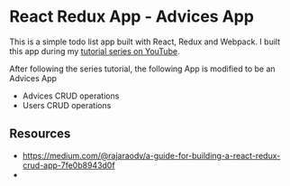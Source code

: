 # React Redux App - Advices App

This is a simple todo list app built with React, Redux and Webpack. I built this app during my [tutorial series on YouTube](https://www.youtube.com/playlist?list=PLQDnxXqV213JJFtDaG0aE9vqvp6Wm7nBg).

After following the series tutorial, the following App is modified to be an Advices App
- Advices CRUD operations
- Users CRUD operations

## Resources
- https://medium.com/@rajaraodv/a-guide-for-building-a-react-redux-crud-app-7fe0b8943d0f
- 
